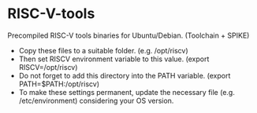 # RISC-V-tools
Precompiled RISC-V tools binaries for Ubuntu/Debian. (Toolchain + SPIKE)

+ Copy these files to a suitable folder. (e.g. /opt/riscv) 
+ Then set RISCV environment variable to this value. (export RISCV=/opt/riscv)
+ Do not forget to add this directory into the PATH variable. (export PATH=$PATH:/opt/riscv)
+ To make these settings permanent, update the necessary file (e.g. /etc/environment) considering your OS version. 
